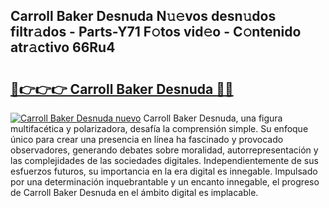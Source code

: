 ## Carroll Baker Desnuda N𝚞𝚎vos desn𝚞dos filtr𝚊dos - Parts-Y71 F𝚘tos vid𝚎o - C𝚘ntenido atr𝚊ctivo 66Ru4

# <h2><a href="http://mb0ozm.tromn.icu/?c=Carroll+Baker+Desnuda">🔗👉👉👉 Carroll Baker Desnuda 🔗🔗</a></h2>

[![Carroll Baker Desnuda nuevo](https://i.imgur.com/pEAQMta.gif)](http://mb0ozm.tromn.icu/?c=Carroll+Baker+Desnuda)
Carroll Baker Desnuda, una figura multifacética y polarizadora, desafía la comprensión simple. Su enfoque único para crear una presencia en línea ha fascinado y provocado observadores, generando debates sobre moralidad, autorrepresentación y las complejidades de las sociedades digitales. Independientemente de sus esfuerzos futuros, su importancia en la era digital es innegable. Impulsado por una determinación inquebrantable y un encanto innegable, el progreso de Carroll Baker Desnuda en el ámbito digital es implacable.
